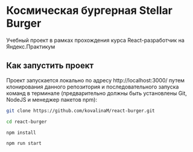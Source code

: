 # Космическая бургерная Stellar Burger

Учебный проект в рамках прохождения курса React-разработчик на Яндекс.Практикум

## Как запустить проект
Проект запускается локально по адресу http://localhost:3000/ путем клонирования данного репозитория и 
последовательного запуска команд в терминале (предварительно должны быть установлены Git, NodeJS и менеджер пакетов npm):

```bash
git clone https://github.com/kovalinaM/react-burger.git

cd react-burger

npm install

npm run start
```

